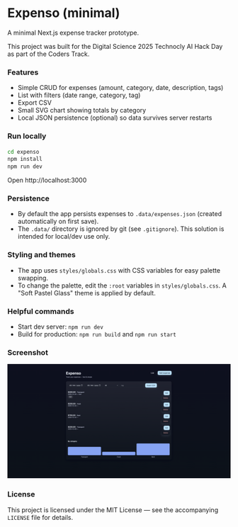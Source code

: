 # Expenso (minimal)

A minimal Next.js expense tracker prototype.

This project was built for the Digital Science 2025 Technocly AI Hack Day as part of the Coders Track.

### Features
- Simple CRUD for expenses (amount, category, date, description, tags)
- List with filters (date range, category, tag)
- Export CSV
- Small SVG chart showing totals by category
- Local JSON persistence (optional) so data survives server restarts

### Run locally

```bash
cd expenso
npm install
npm run dev
```
Open http://localhost:3000

### Persistence
- By default the app persists expenses to `.data/expenses.json` (created automatically on first save).
- The `.data/` directory is ignored by git (see `.gitignore`). This solution is intended for local/dev use only.

### Styling and themes
- The app uses `styles/globals.css` with CSS variables for easy palette swapping.
- To change the palette, edit the `:root` variables in `styles/globals.css`. A "Soft Pastel Glass" theme is applied by default.

### Helpful commands
- Start dev server: `npm run dev`
- Build for production: `npm run build` and `npm run start`

### Screenshot

![Expenso screenshot](public/screenshots/expenso-screenshot.png)

### License

This project is licensed under the MIT License — see the accompanying `LICENSE` file for details.


